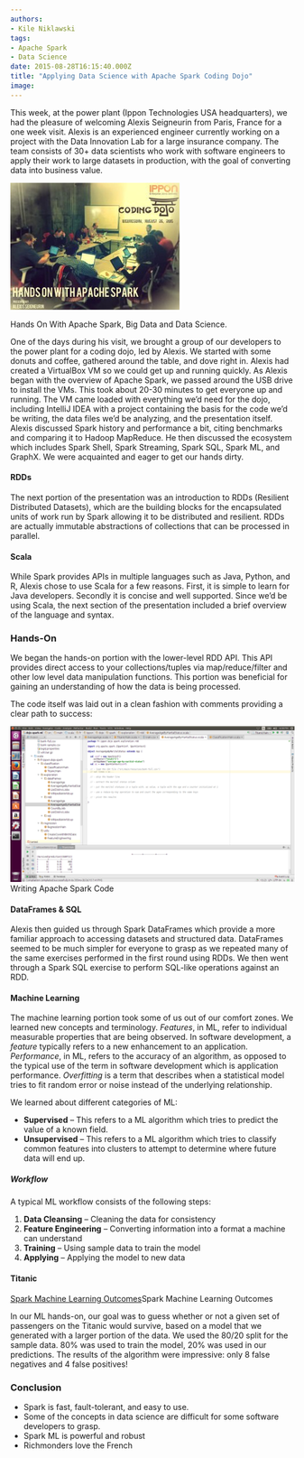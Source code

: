```yaml
---
authors:
- Kile Niklawski
tags:
- Apache Spark
- Data Science
date: 2015-08-28T16:15:40.000Z
title: "Applying Data Science with Apache Spark Coding Dojo"
image: 
---
```


This week, at the power plant (Ippon Technologies USA headquarters), we had the pleasure of welcoming Alexis Seigneurin from Paris, France for a one week visit. Alexis is an experienced engineer currently working on a project with the Data Innovation Lab for a large insurance company. The team consists of 30+ data scientists who work with software engineers to apply their work to large datasets in production, with the goal of converting data into business value.

[![Hands On With Apache Spark, Big Data and Data Science.](https://raw.githubusercontent.com/ippontech/blog-usa/master/images/2015/08/dojo-300x225.jpg)](https://raw.githubusercontent.com/ippontech/blog-usa/master/images/2015/08/dojo.jpg)

Hands On With Apache Spark, Big Data and Data Science.

One of the days during his visit, we brought a group of our developers to the power plant for a coding dojo, led by Alexis. We started with some donuts and coffee, gathered around the table, and dove right in. Alexis had created a VirtualBox VM so we could get up and running quickly. As Alexis began with the overview of Apache Spark, we passed around the USB drive to install the VMs. This took about 20-30 minutes to get everyone up and running. The VM came loaded with everything we’d need for the dojo, including IntelliJ IDEA with a project containing the basis for the code we’d be writing, the data files we’d be analyzing, and the presentation itself. Alexis discussed Spark history and performance a bit, citing benchmarks and comparing it to Hadoop MapReduce. He then discussed the ecosystem which includes Spark Shell, Spark Streaming, Spark SQL, Spark ML, and GraphX. We were acquainted and eager to get our hands dirty.

#### RDDs

The next portion of the presentation was an introduction to RDDs (Resilient Distributed Datasets), which are the building blocks for the encapsulated units of work run by Spark allowing it to be distributed and resilient. RDDs are actually immutable abstractions of collections that can be processed in parallel.

#### Scala

While Spark provides APIs in multiple languages such as Java, Python, and R, Alexis chose to use Scala for a few reasons. First, it is simple to learn for Java developers. Secondly it is concise and well supported. Since we’d be using Scala, the next section of the presentation included a brief overview of the language and syntax.

### Hands-On

We began the hands-on portion with the lower-level RDD API. This API provides direct access to your collections/tuples via map/reduce/filter and other low level data manipulation functions. This portion was beneficial for gaining an understanding of how the data is being processed.

The code itself was laid out in a clean fashion with comments providing a clear path to success:

[![Writing Apache Spark Code](https://raw.githubusercontent.com/ippontech/blog-usa/master/images/2015/08/dojo-code-ss.png)](https://raw.githubusercontent.com/ippontech/blog-usa/master/images/2015/08/dojo-code-ss.png)Writing Apache Spark Code

#### DataFrames & SQL

Alexis then guided us through Spark DataFrames which provide a more familiar approach to accessing datasets and structured data. DataFrames seemed to be much simpler for everyone to grasp as we repeated many of the same exercises performed in the first round using RDDs. We then went through a Spark SQL exercise to perform SQL-like operations against an RDD.

#### Machine Learning

The machine learning portion took some of us out of our comfort zones. We learned new concepts and terminology. *Features*, in ML, refer to individual measurable properties that are being observed. In software development, a *feature* typically refers to a new enhancement to an application. *Performance*, in ML, refers to the accuracy of an algorithm, as opposed to the typical use of the term in software development which is application performance. *Overfitting* is a term that describes when a statistical model tries to fit random error or noise instead of the underlying relationship.

We learned about different categories of ML:

- **Supervised** – This refers to a ML algorithm which tries to predict the value of a known field.
- **Unsupervised** – This refers to a ML algorithm which tries to classify common features into clusters to attempt to determine where future data will end up.

##### Workflow

A typical ML workflow consists of the following steps:

1. **Data Cleansing** – Cleaning the data for consistency
2. **Feature Engineering** – Converting information into a format a machine can understand
3. **Training** – Using sample data to train the model
4. **Applying** – Applying the model to new data

#### Titanic

[Spark Machine Learning Outcomes](https://raw.githubusercontent.com/ippontech/blog-usa/master/images/2015/08/Screen-Shot-2015-08-28-at-3.31.53-PM-300x157.png)Spark Machine Learning Outcomes

In our ML hands-on, our goal was to guess whether or not a given set of passengers on the Titanic would survive, based on a model that we generated with a larger portion of the data. We used the 80/20 split for the sample data. 80% was used to train the model, 20% was used in our predictions. The results of the algorithm were impressive: only 8 false negatives and 4 false positives!

### Conclusion

- Spark is fast, fault-tolerant, and easy to use.
- Some of the concepts in data science are difficult for some software developers to grasp.
- Spark ML is powerful and robust
- Richmonders love the French
